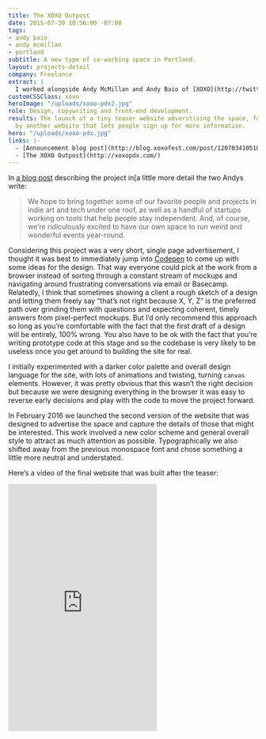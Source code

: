 ```yaml
---
title: The XOXO Outpost
date: 2015-07-30 10:56:00 -07:00
tags:
- andy baio
- andy mcmillan
- portland
subtitle: A new type of co-working space in Portland.
layout: projects-detail
company: Freelance
extract: |
  I worked alongside Andy McMillan and Andy Baio of [XOXO](http://twitter.com/xoxo) fame to help build [a teaser](http://xoxopdx.com) for their upcoming artist space in Portland alled the Outpost. It was designed to advertise the space and get as many folks interested in contributing to the community, joining the newsletter, and moving their freelance work into the lovely space.
customCSSClass: xoxo
heroImage: "/uploads/xoxo-pdx2.jpg"
role: Design, copywriting and front-end development.
results: The launch of a tiny teaser website adverstising the space, followed shortly
  by another website that lets people sign up for more information.
hero: "/uploads/xoxo-pdx.jpg"
links: |-
  - [Announcement blog post](http://blog.xoxofest.com/post/120703410510/a-new-experiment)
  - [The XOXO Outpost](http://xoxopdx.com/)
---
```


In [a blog post](http://blog.xoxofest.com/post/120703410510/a-new-experiment) describing the project in[a little more detail the two Andys write:

> We hope to bring together some of our favorite people and projects in indie art and tech under one roof, as well as a handful of startups working on tools that help people stay independent. And, of course, we’re ridiculously excited to have our own space to run weird and wonderful events year-round.

Considering this project was a very short, single page advertisement, I thought it was best to immediately jump into [Codepen](http://codepen.io) to come up with some ideas for the design. That way everyone could pick at the work from a browser instead of sorting through a constant stream of mockups and navigating around frustrating conversations via email or Basecamp. Relatedly, I think that sometimes showing a client a rough sketch of a design and letting them freely say “that’s not right because X, Y, Z” is the preferred path over grinding them with questions and expecting coherent, timely answers from pixel-perfect mockups. But I’d only recommend this approach so long as you’re comfortable with the fact that the first draft of a design will be entirely, 100% wrong. You also have to be ok with the fact that you’re writing prototype code at this stage and so the codebase is very likely to be useless once you get around to building the site for real.

I initially experimented with a darker color palette and overall design language for the site, with lots of animations and twisting, turning `canvas` elements. However, it was pretty obvious that this wasn’t the right decision but because we were designing everything in the browser it was easy to reverse early decisions and play with the code to move the project forward.

In February 2016 we launched the second version of the website that was designed to advertise the space and capture the details of those that might be interested. This work involved a new color scheme and general overall style to attract as much attention as possible. Typographically we also shifted away from the previous monospace font and chose something a little more neutral and understated.

Here’s a video of the final website that was built after the teaser:

<div class='preserve-aspect'>
  <iframe height="500" class="preserve-aspect__element" src="https://www.youtube.com/embed/x7RaIm7PP1k" frameborder="0" allowfullscreen></iframe>
</div>
